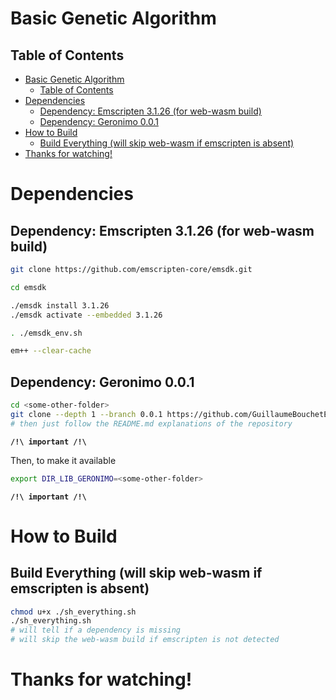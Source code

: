 
# Basic Genetic Algorithm

## Table of Contents
- [Basic Genetic Algorithm](#basic-genetic-algorithm)
  - [Table of Contents](#table-of-contents)
- [Dependencies](#dependencies)
  - [Dependency: Emscripten 3.1.26 (for web-wasm build)](#dependency-emscripten-3126-for-web-wasm-build)
  - [Dependency: Geronimo 0.0.1](#dependency-geronimo-001)
- [How to Build](#how-to-build)
  - [Build Everything (will skip web-wasm if emscripten is absent)](#build-everything-will-skip-web-wasm-if-emscripten-is-absent)
- [Thanks for watching!](#thanks-for-watching)

# Dependencies

## Dependency: Emscripten 3.1.26 (for web-wasm build)
```bash
git clone https://github.com/emscripten-core/emsdk.git

cd emsdk

./emsdk install 3.1.26
./emsdk activate --embedded 3.1.26

. ./emsdk_env.sh

em++ --clear-cache
```

## Dependency: Geronimo 0.0.1

```bash
cd <some-other-folder>
git clone --depth 1 --branch 0.0.1 https://github.com/GuillaumeBouchetEpitech/geronimo.git
# then just follow the README.md explanations of the repository
```

**`/!\ important /!\`**

Then, to make it available
```bash
export DIR_LIB_GERONIMO=<some-other-folder>
```
**`/!\ important /!\`**


# How to Build

## Build Everything (will skip web-wasm if emscripten is absent)

```bash
chmod u+x ./sh_everything.sh
./sh_everything.sh
# will tell if a dependency is missing
# will skip the web-wasm build if emscripten is not detected
```

# Thanks for watching!
